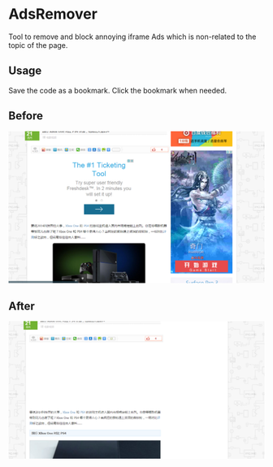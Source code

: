 # AdsRemover
Tool to remove and block annoying iframe Ads which is non-related to the topic of the page. 

## Usage
Save the code as a bookmark. Click the bookmark when needed.

## Before
![Effect_before](/static/before.PNG)

## After
![Effect_before](/static/after.PNG)
